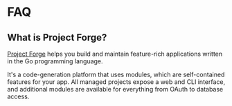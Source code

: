 # FAQ

## What is Project Forge?

[Project Forge](https://projectforge.dev) helps you build and maintain feature-rich applications written in the Go programming language.

It's a code-generation platform that uses modules, which are self-contained features for your app. 
All managed projects expose a web and CLI interface, and additional modules are available for everything from OAuth to database access.
